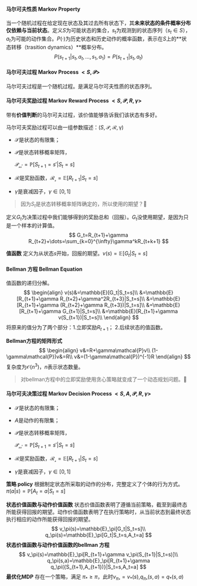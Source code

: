 #### **马尔可夫性质**	Markov Property 

当一个随机过程在给定现在状态及其过去所有状态下，其**未来状态的条件概率分布仅依赖与当前状态**。定义$S$为可能状态的集合，$s_t$为观测到的状态序列（$s_t\in S$），$a_t$为可能的动作集合。$P(·)$为历史状态和历史动作的概率函数，表示在$S$上的**状态转移（trasition dynamics）**概率分布。
$$
P(s_{t+1}|s_t,a_t,\dots,s_1,a_1)=P(s_{t+1}|s_t,a_t)
$$
#### **马尔可夫过程**	Markov Process 	$<S,\mathcal{P}>$

马尔可夫过程是一个随机过程。是满足马尔可夫性质的状态序列。

#### **马尔可夫奖励过程**	Markov Reward Process	$<S,\mathcal{P},R,\gamma>$

带有**价值判断**的马尔可夫过程，该价值能够告诉我们该状态有多好。

马尔可夫奖励过程可以由一组参数描述：$(S,\mathcal{P},\mathcal{R},\mathcal{\gamma})$

- $\mathcal{S}$是状态的有限集；

- $\mathcal{P}$是状态转移概率矩阵，

  $\mathcal{P_{ss'}}=\mathbb{P}[S_{t+1}=s'|S_t=s]$

- $\mathcal{R}$是奖励函数，$\mathcal{R_s}=\mathbb{E}[R_{t+1}|S_t=s]$
- $\gamma$是衰减因子，$\gamma\in[0,1]$

> 因为$S_t$是状态转移概率矩阵确定的，所以使用的期望？:thinking:

定义$G_t$为决策过程中我们能够得到的奖励总和（回报）。$G_t$没使用期望，是因为只是一个样本的计算值。
$$
G_t=R_{t+1}+\gamma R_{t+2}+\dots=\sum_{k=0}^{\infty}\gamma^kR_{t+k+1}
$$

**值函数**	定义为从状态$s$开始，回报的期望。$v(s)=\mathbb{E}[G_t|S_t=s]$

#### **Bellman 方程** Bellman Equation

值函数的递归分解。
$$
\begin{align}
v(s)&=\mathbb{E}[G_t|S_t=s]\\
&=\mathbb{E}[R_{t+1}+\gamma R_{t+2}+\gamma^2R_{t+3}|S_t=s]\\
&=\mathbb{E}[R_{t+1}+\gamma (R_{t+2}+\gamma R_{t+3})|S_t=s]\\
&=\mathbb{E}[R_{t+1}+\gamma G_{t+1}|S_t=s]\\
&=\mathbb{E}[R_{t+1}+\gamma v(S_{t+1})|S_t=s]\\
\end{align}
$$
将原来的值分为了两个部分：1.立即奖励$R_{t+1}$； 2.后续状态的值函数。

**Bellman方程的矩阵形式**
$$
\begin{align}
v&=R+\gamma\mathcal{P}v\\
(1-\gamma\mathcal{P})v&=R\\
v&=(1-\gamma\mathcal{P})^{-1}R
\end{align}
$$
复杂度为$\mathcal{O}(n^3)$，$n$表示状态数量。

> 对bellman方程中的立即奖励使用贪心策略就变成了一个动态规划问题。:thinking:

#### 马尔可夫决策过程 Markov Decision Process	 $<S,A,\mathcal{P},R,\gamma>$

- $\mathcal{S}$是状态的有限集；

- $A$是动作的有限集；

- $\mathcal{P}$是状态转移概率矩阵，

  $\mathcal{P_{ss'}}=\mathbb{P}[S_{t+1}=s'|S_t=s]$

- $\mathcal{R}$是奖励函数，$\mathcal{R_s}=\mathbb{E}[R_{t+1}|S_t=s]$

- $\gamma$是衰减因子，$\gamma\in[0,1]$

**策略  policy**     根据制定状态所采取的动作的分布，完整定义了个体的行为方式。$\pi(a|s)=\mathbb{P}[A_t=a|S_t=s]$

**状态价值函数与动作价值函数**	状态价值函数表明了遵循当前策略，截至到最终态所能获得回报的期望。动作价值函数表明了在执行策略时，从当前状态到最终状态执行相应的动作所能获得回报的期望。
$$
v_\pi(s)=\mathbb{E}_\pi[G_t|S_t=s]\\
q_\pi(s)=\mathbb{E}_\pi[G_t|S_t=s,A_t=a]
$$
**状态价值函数与动作价值函数的bellman 方程**
$$
v_\pi(s)=\mathbb{E}_\pi[R_{t+1}+\gamma v_\pi(S_{t+1}|S_t=s)]\\
q_\pi(s,a)=\mathbb{E}_\pi[R_{t+1}+\gamma q_\pi({S_{t+1},A_{t+1})}|S_t=s,A_t=a]
$$
**最优化MDP**	存在一个策略，满足 $\pi_*\geq\pi$，此时$v_{\pi_*}=v_*(s)$,$q_{\pi_*}(s,a)=q_{*}(s,a)$